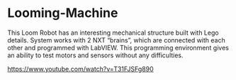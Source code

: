 # Looming-Machine

This Loom Robot has an interesting mechanical structure built with Lego details. System works with  2 NXT “brains”, which are connected with each other and programmed with LabVIEW. This programming environment gives an ability to test motors and sensors without any difficulties. 

https://www.youtube.com/watch?v=T31FJSFg890
